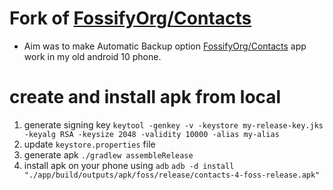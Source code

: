 # Fork of [FossifyOrg/Contacts](https://github.com/FossifyOrg/Contacts)

-   Aim was to make Automatic Backup option [FossifyOrg/Contacts](https://github.com/FossifyOrg/Contacts) app work in my old android 10 phone.

# create and install apk from local

1. generate signing key
   `keytool -genkey -v -keystore my-release-key.jks -keyalg RSA -keysize 2048 -validity 10000 -alias my-alias`
2. update `keystore.properties` file
3. generate apk
   `./gradlew assembleRelease`
4. install apk on your phone using `adb`
   `adb -d install "./app/build/outputs/apk/foss/release/contacts-4-foss-release.apk"`
